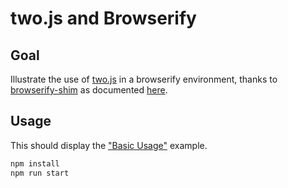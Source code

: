 # two.js and Browserify

## Goal

Illustrate the use of [two.js](https://two.js.org/) in a browserify environment, thanks to [browserify-shim](https://github.com/thlorenz/browserify-shim) as documented [here](https://github.com/jonobr1/two.js/issues/43).

## Usage


This should display the ["Basic Usage"](https://two.js.org/#basic-usage) example.

```bash
npm install
npm run start
```
